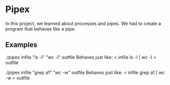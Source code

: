 # Pipex

In this project, we learned about processes and pipes.
We had to create a program that behaves like a pipe.

## Examples
 ./pipex infile "ls -l" "wc -l" outfile
 Behaves just like: < infile ls -l | wc -l > outfile

 ./pipex infile "grep a1" "wc -w" outfile
 Behaves just like: < infile grep a1 | wc -w > outfile
